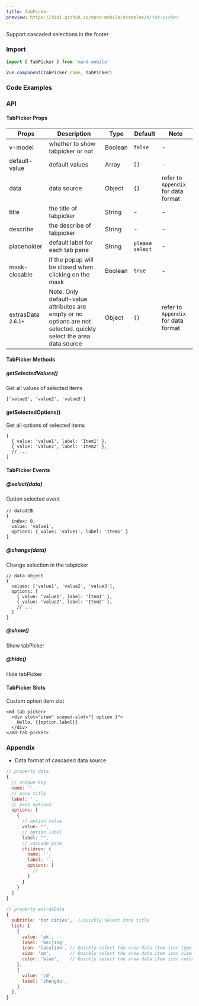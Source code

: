 ```yaml
---
title: TabPicker
preview: https://didi.github.io/mand-mobile/examples/#/tab-picker
---
```


Support cascaded selections in the footer

### Import

```javascript
import { TabPicker } from 'mand-mobile'

Vue.component(TabPicker.name, TabPicker)
```

### Code Examples
<!-- DEMO -->

### API

#### TabPicker Props
|Props | Description | Type | Default | Note|
|----|-----|------|------|------|
|v-model|whether to show tabpicker or not|Boolean|`false`|-|
|default-value|default values|Array|`[]`|-|
|data|data source|Object|`{}`|refer to `Appendix` for data format|
|title|the title of tabpicker|String|-|-|
|describe|the describe of tabpicker|String|-|-|
|placeholder|default label for each tab pane|String|`please select`|-|
|mask-closable|if the popup will be closed when clicking on the mask|Boolean|`true`|-|
|extrasData <sup class="version-after">2.6.1+</sup>|Note: Only default-value attributes are empty or no options are not selected. quickly select the area data source|Object|`{}`|refer to `Appendix` for data format|


#### TabPicker Methods

##### getSelectedValues()
Get all values of selected items

```
['value1', 'value2', 'value3']
```

#### getSelectedOptions()
Get all options of selected items

```
[
  { value: 'value1', label: 'Item1' },
  { value: 'value2', label: 'Item2' },
  // ...
]
```

#### TabPicker Events

##### @select(data)
Option selected event

```
// data对象
{
  index: 0,
  value: 'value1',
  options: { value: 'value1', label: 'Item1' }
}
```

##### @change(data)
Change selection in the tabpicker

```
// data object
{
  values: ['value1', 'value2', 'value3'],
  options: [
    { value: 'value1', label: 'Item1' },
    { value: 'value2', label: 'Item2' },
    // ...
  ]
}
```

##### @show()
Show tabPicker

##### @hide()
Hide tabPicker

#### TabPicker Slots
Custom option item slot

```
<md-tab-picker>
  <div slot="item" scoped-slot="{ option }">
    Hello, {{option.label}}
  </div>
</md-tab-picker>
```

### Appendix

* Data format of cascaded data source

```javascript
// property data
{
  // unique key
  name: '',
  // pane title
  label: '',
  // pane options
  options: [
    {
      // option value
      value: "",
      // option label
      label: "",
      // cascade pane
      children: {
        name: '',
        label: '',
        options: [
          // ...
        ]
      }
    }
  ]
}

// property extrasData
{
  subtitle: 'hot cities',  //quickly select zone title
  list: [
    {
      value: 'pk',
      label: 'beijing',
      icon: 'location', // Quickly select the area data item icon type
      size: 'sm',       // Quickly select the area data item icon size
      color: 'blue',    // Quickly select the area data item icon color
    },
    {
      value: 'cd',
      label: 'chengdu',
    }
  ],
}
```

